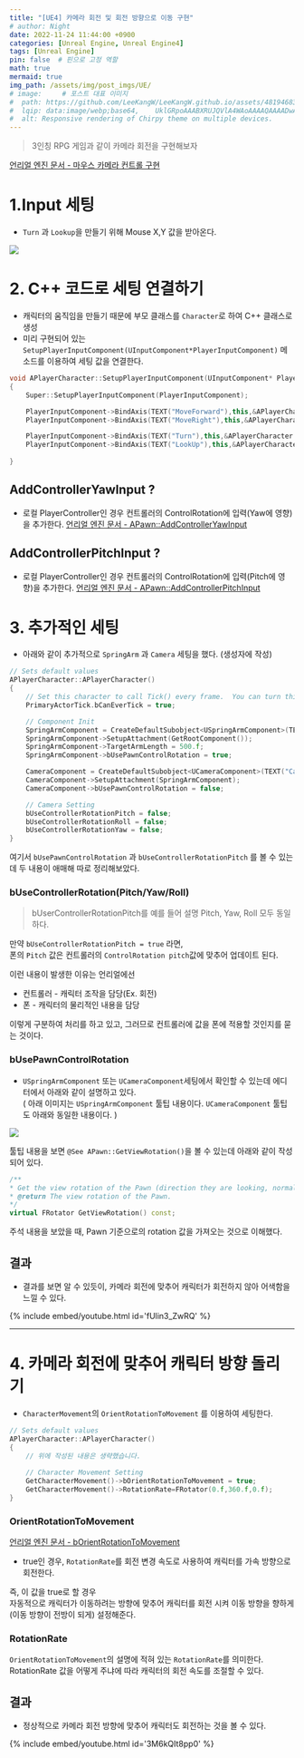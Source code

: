 ```yaml
---
title: "[UE4] 카메라 회전 및 회전 방향으로 이동 구현"
# author: Night
date: 2022-11-24 11:44:00 +0900
categories: [Unreal Engine, Unreal Engine4]
tags: [Unreal Engine]
pin: false  # 핀으로 고정 역할
math: true
mermaid: true
img_path: /assets/img/post_imgs/UE/
# image:     # 포스트 대표 이미지
#  path: https://github.com/LeeKangW/LeeKangW.github.io/assets/48194683/7e5b8251-2544-4eea-b702-ad59aa404e9e
#  lqip: data:image/webp;base64,    UklGRpoAAABXRUJQVlA4WAoAAAAQAAAADwAABwAAQUxQSDIAAAARL0AmbZurmr57yyIiqE8oiG0bejIYEQTgqiDA9vqnsUSI6H+oAERp2HZ65qP/VIAWAFZQOCBCAAAA8AEAnQEqEAAIAAVAfCWkAALp8sF8rgRgAP7o9FDvMCkMde9PK7euH5M1m6VWoDXf2FkP3BqV0ZYbO6NA/VFIAAAA
#  alt: Responsive rendering of Chirpy theme on multiple devices.
---
```


>3인칭 RPG 게임과 같이 카메라 회전을 구현해보자

[언리얼 엔진 문서 - 마우스 카메라 컨트롤 구현](https://docs.unrealengine.com/4.27/ko/ProgrammingAndScripting/ProgrammingWithCPP/CPPTutorials/FirstPersonShooter/2/4/)

# 1.Input 세팅
- `Turn` 과 `Lookup`을 만들기 위해 Mouse X,Y 값을 받아온다.

![](https://images.velog.io/images/night/post/aa68f9c4-1cd0-4267-bc7a-a328634ed215/image.png)


# 2. C++ 코드로 세팅 연결하기
- 캐릭터의 움직임을 만들기 때문에 부모 클래스를 `Character`로 하여 C++ 클래스로 생성
- 미리 구현되어 있는 `SetupPlayerInputComponent(UInputComponent*PlayerInputComponent)` 메소드를 이용하여 세팅 값을 연결한다.

```cpp
void APlayerCharacter::SetupPlayerInputComponent(UInputComponent* PlayerInputComponent)
{
	Super::SetupPlayerInputComponent(PlayerInputComponent);

	PlayerInputComponent->BindAxis(TEXT("MoveForward"),this,&APlayerCharacter::MoveForward);
	PlayerInputComponent->BindAxis(TEXT("MoveRight"),this,&APlayerCharacter::MoveRight);

	PlayerInputComponent->BindAxis(TEXT("Turn"),this,&APlayerCharacter::AddControllerYawInput);
	PlayerInputComponent->BindAxis(TEXT("LookUp"),this,&APlayerCharacter::AddControllerPitchInput);
	
}
```

## AddControllerYawInput ?
- 로컬 PlayerController인 경우 컨트롤러의 ControlRotation에 입력(Yaw에 영향)을 추가한다.
[언리얼 엔진 문서 - APawn::AddControllerYawInput](https://docs.unrealengine.com/4.27/en-US/API/Runtime/Engine/GameFramework/APawn/AddControllerYawInput/)

## AddControllerPitchInput ?
- 로컬 PlayerController인 경우 컨트롤러의 ControlRotation에 입력(Pitch에 영향)을 추가한다.
[언리얼 엔진 문서 - APawn::AddControllerPitchInput](https://docs.unrealengine.com/4.27/en-US/API/Runtime/Engine/GameFramework/APawn/AddControllerPitchInput/)


# 3. 추가적인 세팅
- 아래와 같이 추가적으로 `SpringArm` 과 `Camera` 세팅을 했다. (생성자에 작성)
```cpp
// Sets default values
APlayerCharacter::APlayerCharacter()
{
 	// Set this character to call Tick() every frame.  You can turn this off to improve performance if you don't need it.
	PrimaryActorTick.bCanEverTick = true;

	// Component Init
	SpringArmComponent = CreateDefaultSubobject<USpringArmComponent>(TEXT("Springarm"));
	SpringArmComponent->SetupAttachment(GetRootComponent());
	SpringArmComponent->TargetArmLength = 500.f;
	SpringArmComponent->bUsePawnControlRotation = true;

	CameraComponent = CreateDefaultSubobject<UCameraComponent>(TEXT("Camera"));
	CameraComponent->SetupAttachment(SpringArmComponent);
	CameraComponent->bUsePawnControlRotation = false;

	// Camera Setting
	bUseControllerRotationPitch = false;
	bUseControllerRotationRoll = false;
	bUseControllerRotationYaw = false;
}
```
여기서 `bUsePawnControlRotation` 과 `bUseControllerRotationPitch` 를 볼 수 있는데 두 내용이 애매해 따로 정리해보았다.

### bUseControllerRotation(Pitch/Yaw/Roll)
>bUserControllerRotationPitch를 예를 들어 설명
>Pitch, Yaw, Roll 모두 동일하다.

만약 `bUseControllerRotationPitch = true` 라면,  
폰의 `Pitch` 값은 컨트롤러의 `ControlRotation pitch`값에 맞추어 업데이트 된다.

이런 내용이 발생한 이유는
언리얼에선 
- 컨트롤러 - 캐릭터 조작을 담당(Ex. 회전)  
- 폰 - 캐릭터의 물리적인 내용을 담당

이렇게 구분하여 처리를 하고 있고, 그러므로 컨트롤러에 값을 폰에 적용할 것인지를 묻는 것이다.


### bUsePawnControlRotation
- `USpringArmComponent` 또는 `UCameraComponent`세팅에서 확인할 수 있는데 에디터에서 아래와 같이 설명하고 있다.  
( 아래 이미지는 `USpringArmComponent` 툴팁 내용이다. `UCameraComponent` 툴팁도 아래와 동일한 내용이다. )

![](https://images.velog.io/images/night/post/baff6369-d8c1-41ae-9973-673c3ac9305c/image.png)

툴팁 내용을 보면
`@See APawn::GetViewRotation()`을 볼 수 있는데 아래와 같이 작성되어 있다.
```cpp
/**
* Get the view rotation of the Pawn (direction they are looking, normally Controller->ControlRotation).
* @return The view rotation of the Pawn.
*/
virtual FRotator GetViewRotation() const;
```
주석 내용을 보았을 때,
Pawn 기준으로의 rotation 값을 가져오는 것으로 이해했다.

## 결과
- 결과를 보면 알 수 있듯이, 카메라 회전에 맞추어 캐릭터가 회전하지 않아 어색함을 느낄 수 있다.

{% include embed/youtube.html id='fUlin3_ZwRQ' %}

***

# 4. 카메라 회전에 맞추어 캐릭터 방향 돌리기
- `CharacterMovement`의 `OrientRotationToMovement` 를 이용하여 세팅한다.

```cpp
// Sets default values
APlayerCharacter::APlayerCharacter()
{
	// 위에 작성된 내용은 생략했습니다.
    
	// Character Movement Setting
	GetCharacterMovement()->bOrientRotationToMovement = true;
	GetCharacterMovement()->RotationRate=FRotator(0.f,360.f,0.f);
}
```
### OrientRotationToMovement
[언리얼 엔진 문서 - bOrientRotationToMovement](https://docs.unrealengine.com/4.27/en-US/API/Runtime/Engine/GameFramework/UCharacterMovementComponent/bOrientRotationT-/)
- true인 경우, `RotationRate`를 회전 변경 속도로 사용하여 캐릭터를 가속 방향으로 회전한다.

즉, 이 값을 true로 할 경우  
자동적으로 캐릭터가 이동하려는 방향에 맞추어 캐릭터를 회전 시켜 이동 방향을 향하게(이동 방향이 전방이 되게) 설정해준다.

### RotationRate
`OrientRotationToMovement`의 설명에 적혀 있는 `RotationRate`를 의미한다.  
RotationRate 값을 어떻게 주냐에 따라 캐릭터의 회전 속도를 조절할 수 있다.

## 결과
- 정상적으로 카메라 회전 방향에 맞추어 캐릭터도 회전하는 것을 볼 수 있다.

{% include embed/youtube.html id='3M6kQIt8pp0' %}